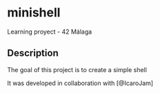 # minishell
Learning proyect - 42 Málaga

## Description

The goal of this project is to create a simple shell

It was developed in collaboration with [@IcaroJam]
